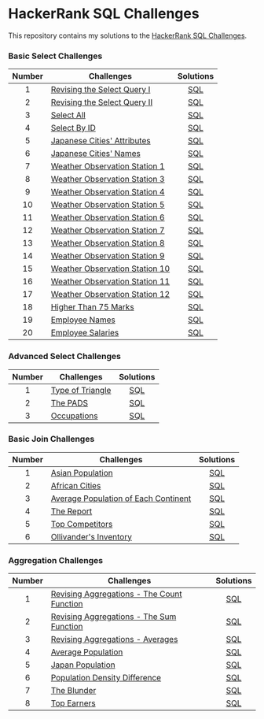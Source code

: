 # HackerRank SQL Challenges

This repository contains my solutions to the [HackerRank SQL Challenges](https://www.hackerrank.com/domains/sql).

### Basic Select Challenges

| Number | Challenges                                                                                                     |                       Solutions                        |
|:------:|----------------------------------------------------------------------------------------------------------------|:------------------------------------------------------:|
|   1    | [Revising the Select Query I](https://www.hackerrank.com/challenges/revising-the-select-query/problem)         |   [SQL](basic_select/revising-the-select-query.sql)    |
|   2    | [Revising the Select Query II](https://www.hackerrank.com/challenges/revising-the-select-query-2/problem)      |  [SQL](basic_select/revising-the-select-query-2.sql)   |
|   3    | [Select All](https://www.hackerrank.com/challenges/select-all-sql/problem)                                     |         [SQL](basic_select/select-all-sql.sql)         |
|   4    | [Select By ID](https://www.hackerrank.com/challenges/select-by-id/problem)                                     |          [SQL](basic_select/select-by-id.sql)          |
|   5    | [Japanese Cities' Attributes](https://www.hackerrank.com/challenges/japanese-cities-attributes/problem)        |   [SQL](basic_select/japanese-cities-attributes.sql)   |
|   6    | [Japanese Cities' Names](https://www.hackerrank.com/challenges/japanese-cities-name/problem)                   |      [SQL](basic_select/japanese-cities-name.sql)      |
|   7    | [Weather Observation Station 1](https://www.hackerrank.com/challenges/weather-observation-station-1/problem)   | [SQL](basic_select/weather-observation-station-1.sql)  |
|   8    | [Weather Observation Station 3](https://www.hackerrank.com/challenges/weather-observation-station-3/problem)   | [SQL](basic_select/weather-observation-station-3.sql)  |
|   9    | [Weather Observation Station 4](https://www.hackerrank.com/challenges/weather-observation-station-4/problem)   | [SQL](basic_select/weather-observation-station-4.sql)  |
|   10   | [Weather Observation Station 5](https://www.hackerrank.com/challenges/weather-observation-station-5/problem)   | [SQL](basic_select/weather-observation-station-5.sql)  |
|   11   | [Weather Observation Station 6](https://www.hackerrank.com/challenges/weather-observation-station-6/problem)   | [SQL](basic_select/weather-observation-station-6.sql)  |
|   12   | [Weather Observation Station 7](https://www.hackerrank.com/challenges/weather-observation-station-7/problem)   | [SQL](basic_select/weather-observation-station-7.sql)  |
|   13   | [Weather Observation Station 8](https://www.hackerrank.com/challenges/weather-observation-station-8/problem)   | [SQL](basic_select/weather-observation-station-8.sql)  |
|   14   | [Weather Observation Station 9](https://www.hackerrank.com/challenges/weather-observation-station-9/problem)   | [SQL](basic_select/weather-observation-station-9.sql)  |
|   15   | [Weather Observation Station 10](https://www.hackerrank.com/challenges/weather-observation-station-10/problem) | [SQL](basic_select/weather-observation-station-10.sql) |
|   16   | [Weather Observation Station 11](https://www.hackerrank.com/challenges/weather-observation-station-11/problem) | [SQL](basic_select/weather-observation-station-11.sql) |
|   17   | [Weather Observation Station 12](https://www.hackerrank.com/challenges/weather-observation-station-12/problem) | [SQL](basic_select/weather-observation-station-12.sql) |
|   18   | [Higher Than 75 Marks](https://www.hackerrank.com/challenges/more-than-75-marks/problem)                       |       [SQL](basic_select/more-than-75-marks.sql)       |
|   19   | [Employee Names](https://www.hackerrank.com/challenges/name-of-employees/problem)                              |       [SQL](basic_select/name-of-employees.sql)        |
|   20   | [Employee Salaries](https://www.hackerrank.com/challenges/salary-of-employees/problem)                         |      [SQL](basic_select/salary-of-employees.sql)       |

### Advanced Select Challenges

| Number | Challenges                                                                              |                    Solutions                     |
|:------:|-----------------------------------------------------------------------------------------|:------------------------------------------------:|
|   1    | [Type of Triangle](https://www.hackerrank.com/challenges/what-type-of-triangle/problem) | [SQL](advanced_select/what-type-of-triangle.sql) |
|   2    | [The PADS](https://www.hackerrank.com/challenges/the-pads/problem)                      |       [SQL](advanced_select/the-pads.sql)        |
|   3    | [Occupations](https://www.hackerrank.com/challenges/occupations/problem)                |      [SQL](advanced_select/occupations.sql)      |

### Basic Join Challenges

| Number | Challenges                                                                                                                 |                         Solutions                          |
|:------:|----------------------------------------------------------------------------------------------------------------------------|:----------------------------------------------------------:|
|   1    | [Asian Population](https://www.hackerrank.com/challenges/asian-population/problem)                                         |           [SQL](basic_join/asian-population.sql)           |
|   2    | [African Cities](https://www.hackerrank.com/challenges/african-cities/problem)                                             |            [SQL](basic_join/african-cities.sql)            |
|   3    | [Average Population of Each Continent](https://www.hackerrank.com/challenges/average-population-of-each-continent/problem) | [SQL](basic_join/average-population-of-each-continent.sql) |
|   4    | [The Report](https://www.hackerrank.com/challenges/the-report/submissions/code/94188063)                                   |              [SQL](basic_join/the-report.sql)              |
|   5    | [Top Competitors](https://www.hackerrank.com/challenges/full-score/problem)                                                |              [SQL](basic_join/full-score.sql)              |
|   6    | [Ollivander's Inventory](https://www.hackerrank.com/challenges/harry-potter-and-wands/problem)                             |        [SQL](basic_join/harry-potter-and-wands.sql)        |

### Aggregation Challenges

| Number | Challenges                                                                                                                           |                             Solutions                             |
|:------:|--------------------------------------------------------------------------------------------------------------------------------------|:-----------------------------------------------------------------:|
|   1    | [Revising Aggregations - The Count Function](https://www.hackerrank.com/challenges/revising-aggregations-the-count-function/problem) |  [SQL](aggregation/revising-aggregations-the-count-function.sql)  |
|   2    | [Revising Aggregations - The Sum Function](https://www.hackerrank.com/challenges/revising-aggregations-sum/problem)                  |         [SQL](aggregation/revising-aggregations-sum.sql)          |
|   3    | [Revising Aggregations - Averages](https://www.hackerrank.com/challenges/revising-aggregations-the-average-function/problem)         | [SQL](aggregation/revising-aggregations-the-average-function.sql) |
|   4    | [Average Population](https://www.hackerrank.com/challenges/average-population/problem)                                               |             [SQL](aggregation/average-population.sql)             |
|   5    | [Japan Population](https://www.hackerrank.com/challenges/japan-population/problem)                                                   |              [SQL](aggregation/japan-population.sql)              |
|   6    | [Population Density Difference](https://www.hackerrank.com/challenges/population-density-difference/problem)                         |       [SQL](aggregation/population-density-difference.sql)        |
|   7    | [The Blunder](https://www.hackerrank.com/challenges/the-blunder/problem)                                                             |                [SQL](aggregation/the-blunder.sql)                 |
|   8    | [Top Earners](https://www.hackerrank.com/challenges/earnings-of-employees/problem)                                                   |           [SQL](aggregation/earnings-of-employees.sql)            |
